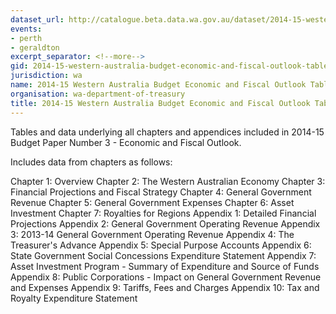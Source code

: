 ```yaml
---
dataset_url: http://catalogue.beta.data.wa.gov.au/dataset/2014-15-western-australia-budget-economic-and-fiscal-outlook-table-and-chart-data
events:
- perth
- geraldton
excerpt_separator: <!--more-->
gid: 2014-15-western-australia-budget-economic-and-fiscal-outlook-table-and-chart-data
jurisdiction: wa
name: 2014-15 Western Australia Budget Economic and Fiscal Outlook Table and Chart Data
organisation: wa-department-of-treasury
title: 2014-15 Western Australia Budget Economic and Fiscal Outlook Table and Chart Data
---
```


Tables and data underlying all chapters and appendices included in 2014-15 Budget Paper Number 3 - Economic and Fiscal Outlook.

<!--more-->

Includes data from chapters as follows:

Chapter 1: Overview
Chapter 2: The Western Australian Economy
Chapter 3: Financial Projections and Fiscal Strategy
Chapter 4: General Government Revenue
Chapter 5: General Government Expenses
Chapter 6: Asset Investment
Chapter 7: Royalties for Regions
Appendix 1: Detailed Financial Projections
Appendix 2: General Government Operating Revenue
Appendix 3: 2013-14 General Government Operating Revenue
Appendix 4: The Treasurer's Advance
Appendix 5: Special Purpose Accounts
Appendix 6: State Government Social Concessions Expenditure Statement
Appendix 7: Asset Investment Program - Summary of Expenditure and Source of Funds
Appendix 8: Public Corporations - Impact on General Government Revenue and Expenses
Appendix 9: Tariffs, Fees and Charges
Appendix 10: Tax and Royalty Expenditure Statement